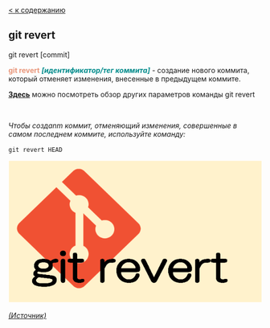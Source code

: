 [< к содержанию](README.md)

## git revert

git revert [commit]

<span style="color:#E9967A">**git revert**</span> <span style="color:#008B8B">***[идентификатор/тег коммита]</span>*** - создание нового коммита, который отменяет изменения, внесенные в предыдущем коммите.

[**Здесь**](https://fig.io/manual/git/revert "https://fig.io/manual/git/revert") можно посмотреть обзор других параметров команды git revert

<br/>


_Чтобы создаnm коммит, отменяющий изменения, совершенные в самом последнем коммите, используйте команду:_

```bash=
git revert HEAD
```


![git-config](assets/git-revert.png)

[_(Источник)_](https://snowsystem.net/git/git-command/git-revert/)